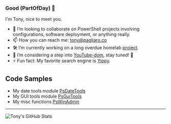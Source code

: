 ### Good $($PartOfDay) 👋
I'm Tony, nice to meet you. 

- 👥 I’m looking to collaborate on PowerShell projects involving configurations, software deployment, or anything really. 
- 📫 How you can reach me: [tony@pagliaro.co](mailto:tony@pagliaro.co)
- 🛠 I’m currently working on a long overdue homelab [project](https://github.com/tonypags/resume/blob/master/Personal-Projects.md#roadmap).
- 🔭 I’m considering a step into [YouTube-dom](https://www.youtube.com/channel/UCk6sSugylilH0HmzWxrpn5A), stay tuned! 👀
- ⚡ Fun fact: My favorite search engine is [Yippy](https://yippy.com).


## Code Samples
- My date tools module [PsDateTools](https://github.com/tonypags/PsDateTools/)
- My GUI tools module [PsGuiTools](https://github.com/tonypags/PsGuiTools)
- My misc functions [PsWinAdmin](https://github.com/tonypags/PsWinAdmin)
<!--
- 💬 Ask me about 
- 📢 PSA: 
- 🌱 I’m currently taking courses for Microsoft [Azure certifications](https://docs.microsoft.com/en-us/users/tony-3972/).
-->

---

<img align="left" alt="Tony's GitHub Stats" src="https://github-readme-stats.vercel.app/api?username=tonypags&show_icons=true&count_private=true" />
